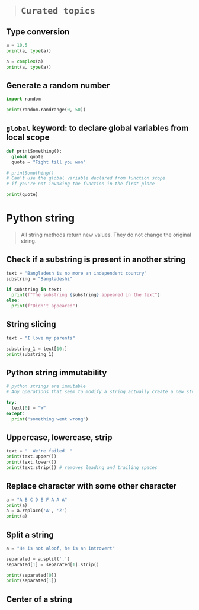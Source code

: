 > # `Curated topics`

## Type conversion

```python
a = 10.5
print(a, type(a))

a = complex(a)
print(a, type(a))
```

## Generate a random number

```python
import random

print(random.randrange(0, 50))
```

## `global` keyword: to declare global variables from local scope

```python
def printSomething():
  global quote
  quote = "Fight till you won"

# printSomething()
# Can't use the global variable declared from function scope
# if you're not invoking the function in the first place

print(quote)
```

# Python string

> All string methods return new values. They do not change the original string.

## Check if a substring is present in another string

```python
text = "Bangladesh is no more an independent country"
substring = "Bangladeshi"

if substring in text:
  print(f"The substring {substring} appeared in the text")
else:
  print(f"Didn't appeared")
```

## String slicing

```python
text = "I love my parents"

substring_1 = text[10:]
print(substring_1)
```

## Python string immutability

```python
# python strings are immutable
# Any operations that seem to modify a string actually create a new string behind the seen

try:
  text[0] = "W"
except:
  print("something went wrong")
```

## Uppercase, lowercase, strip

```python
text = "  We're failed  "
print(text.upper())
print(text.lower())
print(text.strip()) # removes leading and trailing spaces
```

## Replace character with some other character

```python
a = "A B C D E F A A A"
print(a)
a = a.replace('A', 'Z')
print(a)
```

## Split a string

```python
a = "He is not aloof, he is an introvert"

separated = a.split(',')
separated[1] = separated[1].strip()

print(separated[0])
print(separated[1])
```

## Center of a string

